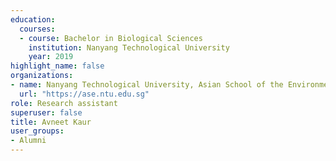 ```yaml
---
education:
  courses:
  - course: Bachelor in Biological Sciences
    institution: Nanyang Technological University
    year: 2019
highlight_name: false
organizations:
- name: Nanyang Technological University, Asian School of the Environment
  url: "https://ase.ntu.edu.sg"
role: Research assistant
superuser: false
title: Avneet Kaur
user_groups:
- Alumni
---
```

